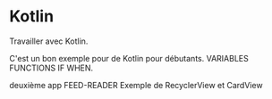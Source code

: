 # Kotlin
Travailler avec Kotlin.

C'est un bon exemple pour de Kotlin pour débutants.
VARIABLES
FUNCTIONS
IF
WHEN.

deuxième app FEED-READER
Exemple de RecyclerView et CardView
